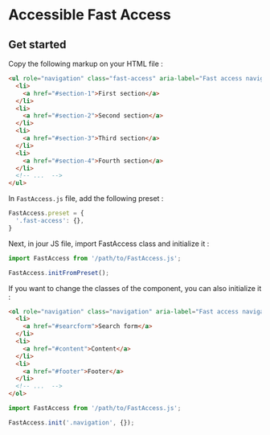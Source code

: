 # Accessible Fast Access

## Get started

Copy the following markup on your HTML file :

```html
<ul role="navigation" class="fast-access" aria-label="Fast access navigation" aria-hidden="true">
  <li>
    <a href="#section-1">First section</a>
  </li>
  <li>
    <a href="#section-2">Second section</a>
  </li>
  <li>
    <a href="#section-3">Third section</a>
  </li>
  <li>
    <a href="#section-4">Fourth section</a>
  </li>
  <!-- ...  -->
</ul>
```

In `FastAccess.js` file, add the following preset :
```js
FastAccess.preset = {
  '.fast-access': {},
}
```

Next, in jour JS file, import FastAccess class and initialize it :
```js
import FastAccess from '/path/to/FastAccess.js';

FastAccess.initFromPreset();
```

If you want to change the classes of the component, you can also initialize it :
```html
<ol role="navigation" class="navigation" aria-label="Fast access navigation" aria-hidden="true">
  <li>
    <a href="#searcform">Search form</a>
  </li>
  <li>
    <a href="#content">Content</a>
  </li>
  <li>
    <a href="#footer">Footer</a>
  </li>
  <!-- ...  -->
</ol>
```

```js
import FastAccess from '/path/to/FastAccess.js';

FastAccess.init('.navigation', {});
```
